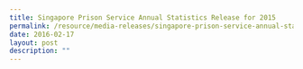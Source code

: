 ```yaml
---
title: Singapore Prison Service Annual Statistics Release for 2015
permalink: /resource/media-releases/singapore-prison-service-annual-statistics-release-for2015
date: 2016-02-17
layout: post
description: ""
---
```

